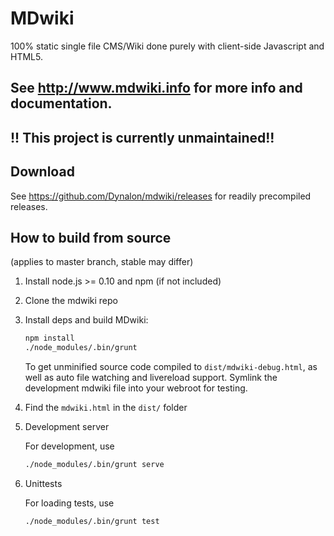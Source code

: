 # MDwiki

100% static single file CMS/Wiki done purely with client-side Javascript and HTML5.

## See http://www.mdwiki.info for more info and documentation.


## !! This project is currently unmaintained!!

## Download

See <https://github.com/Dynalon/mdwiki/releases> for readily precompiled releases.

## How to build from source

(applies to master branch, stable may differ)

1. Install node.js >= 0.10 and npm (if not included)
2. Clone the mdwiki repo
3. Install deps and build MDwiki:

    ```bash
    npm install
    ./node_modules/.bin/grunt
    ```

    To get unminified source code compiled to `dist/mdwiki-debug.html`, as well as auto file watching and livereload support. Symlink the development mdwiki file into your webroot for testing.

4. Find the `mdwiki.html` in the `dist/` folder

5. Development server

    For development, use

    ```bash
    ./node_modules/.bin/grunt serve 
    ```

6. Unittests

    For loading tests, use

    ```bash
    ./node_modules/.bin/grunt test 
    ```

